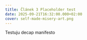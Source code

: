 ```yaml
---
title: Článek 3 Placeholder test
date: 2025-09-21T16:32:00.000+02:00
cover: self-made-misery-art.png
---
```

Testuju decap manifesto
